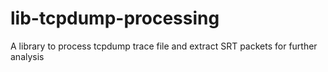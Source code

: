 # lib-tcpdump-processing
A library to process tcpdump trace file and extract SRT packets for further analysis
